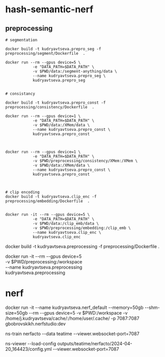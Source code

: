 # hash-semantic-nerf

## preprocessing
```
# segmentation 

docker build -t kudryavtseva.prepro_seg -f preprocessing/segment/Dockerfile  .

docker run --rm --gpus device=5 \
            -e "DATA_PATH=$DATA_PATH" \
            -v $PWD/data:/segment-anything/data \
            --name kudryavtseva.prepro_seg \
            kudryavtseva.prepro_seg


# consistancy

docker build -t kudryavtseva.prepro_const -f preprocessing/consistency/Dockerfile  .

docker run --rm --gpus device=1 \
            -e "DATA_PATH=$DATA_PATH" \
            -v $PWD/data:/XMem/data \
            --name kudryavtseva.prepro_const \
            kudryavtseva.prepro_const



docker run --rm --gpus device=1 \
            -e "DATA_PATH=$DATA_PATH" \
            -v $PWD/preprocessing/consistency/XMem:/XMem \
            -v $PWD/data:/XMem/data \
            --name kudryavtseva.prepro_const \
            kudryavtseva.prepro_const



# clip encoding
docker build -t kudryavtseva.clip_enc -f preprocessing/embedding/Dockerfile  .


docker run -it --rm --gpus device=5 \
            -e "DATA_PATH=$DATA_PATH" \
            -v $PWD/data:/clip_emb/data \
            -v $PWD/preprocessing/embedding:/clip_emb \
            --name kudryavtseva.clip_enc \
            kudryavtseva.clip_enc

```
docker build -t kudryavtseva.preprocessing -f preprocessing/Dockerfile  .


docker run -it --rm --gpus device=5 \
            -v $PWD/preprocessing:/workspace \
            --name kudryavtseva.preprocessing \
            kudryavtseva.preprocessing


# nerf


docker run -it --name kudryavtseva.nerf_default --memory=50gb --shm-size=50gb  --rm --gpus device=5 -v $PWD:/workspace -v /home/j.kudryavtseva/cache/:/home/user/.cache/ -p 7087:7087 gbobrovskikh.nerfstudio:dev



ns-train nerfacto --data  teatime --viewer.websocket-port=7087

ns-viewer --load-config outputs/teatime/nerfacto/2024-04-20_164423/config.yml --viewer.websocket-port=7087


